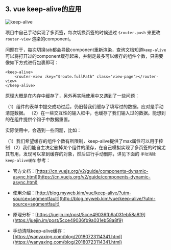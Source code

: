 
## 3. vue keep-alive的应用


![keep-alive](./22/keep-alive.png)

项目中自己手动实现了多页签，每次切换页签的时候通过 `$router.push` 来更改 `router-view` 渲染的component。

问题在于，每次切换tab都会导致component重新渲染，查询文档知道`keep-alive`可以将打开过的component缓存起来，并制定最多可以缓存的组件个数，只需要像如下方式进行包裹即可：

```
<keep-alive>
	<router-view :key="$route.fullPath" class="view-page"></router-view>
</keep-alive>
```

原理大概是在内存中缓存了，另外再实际使用中又遇到了一些问题：

（1）组件的表单中提交成功过后，仍旧替我们缓存了填写过的数据。应对是手动清楚数据。
（2）在一些交互性的输入框中，也缓存了我们输入过的数据。能想到的在组件提供个钩子中数据重置。

实际使用中，会遇到一些问题，比如：

（1）我们希望缓存的组件个数有所限制，keep-alive提供了max属性可以用于控制
（2）我们能自主决定删掉某个组件的缓存，在自己模拟实现了多页签的时候尤其有用，发现可以拿到缓存的对象，然后进行手动删除，详见下面的 `手动清除keep-alive缓存`
参考：

- 官方文档：[https://cn.vuejs.org/v2/guide/components-dynamic-async.html](https://cn.vuejs.org/v2/guide/components-dynamic-async.html)

- 使用介绍：[http://blog.myweb.kim/vue/keep-alive/?utm-source=segmentfault](http://blog.myweb.kim/vue/keep-alive/?utm-source=segmentfault)

- 原理分析：[https://juejin.im/post/5cce49036fb9a031eb58a8f9](https://juejin.im/post/5cce49036fb9a031eb58a8f9)

- 手动清除keep-alive缓存：[https://wanyaxing.com/blog/20180723114341.html](https://wanyaxing.com/blog/20180723114341.html)
